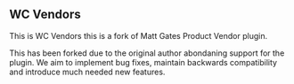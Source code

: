## WC Vendors 

This is WC Vendors this is a fork of Matt Gates Product Vendor plugin. 

This has been forked due to the original author abondaning support for the plugin. We aim to implement bug fixes, maintain backwards compatibility and introduce much needed new features.

 